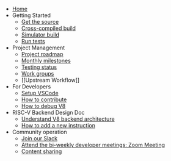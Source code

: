 - [Home](Home)
- Getting Started
  - [Get the source](Get-the-Source)
  - [Cross-compiled build](Cross-compiled-Build)
  - [Simulator build](Simulator-Build)
  - [Run tests](Run-Tests)
- Project Management
  - [Project roadmap](Project-Roadmap)
  - [Monthly milestones](Monthly-milestones)
  - [Testing status](Testing-Status)
  - [Work groups](Work-groups)
  - [[Upstream Workflow]]
- For Developers
  - [Setup VSCode](VSCode-Setup)
  - [How to contribute](Contributing)
  - [How to debug V8](How-to-debug-V8)
- RISC-V Backend Design Doc
  - [Understand V8 backend architecture](Understand-V8-backend-architecture)
  - [How to add a new instruction](How-to-add-a-new-instruction)
- Community operation
  - [Join our Slack](https://join.slack.com/t/v8-riscv/shared_invite/zt-fvnake5e-HWNJhlHIMYl_3YskPmEGyg)
  - [Attend the bi-weekly developer meetings: Zoom Meeting](https://us02web.zoom.us/j/87641510603?pwd=d2NDcWZtdlJhdG5pQ2ZBZHl4Uk1Ndz09)
  - [Content sharing](Content-sharing)
